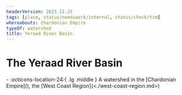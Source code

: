 ```yaml
---
headerVersion: 2023.11.25
tags: [place, status/needswork/internal, status/check/tim]
whereabouts: Chardonian Empire
typeOf: watershed
title: Yeraad River Basin
---
```

# The Yeraad River Basin
<div class="grid cards ext-narrow-margin ext-one-column" markdown>
-    :octicons-location-24:{ .lg .middle } A watershed in the [Chardonian Empire](<chardonian-empire/chardonian-empire.md>), the [West Coast Region](<./west-coast-region.md>)  
</div>



